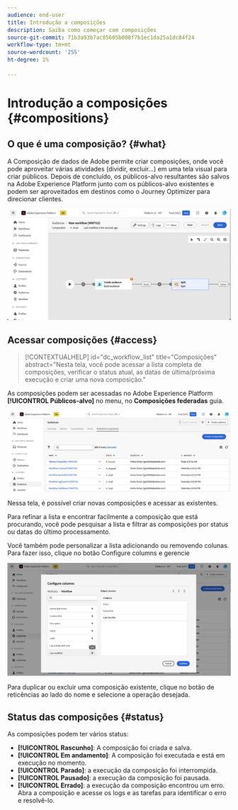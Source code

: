 ```yaml
---
audience: end-user
title: Introdução a composições
description: Saiba como começar com composições
source-git-commit: 71b3a93b7ac85605b008f7b1ec1da25a1dc84f24
workflow-type: tm+mt
source-wordcount: '255'
ht-degree: 1%

---
```


# Introdução a composições {#compositions}

## O que é uma composição? {#what}

A Composição de dados de Adobe permite criar composições, onde você pode aproveitar várias atividades (dividir, excluir...) em uma tela visual para criar públicos. Depois de concluído, os públicos-alvo resultantes são salvos na Adobe Experience Platform junto com os públicos-alvo existentes e podem ser aproveitados em destinos como o Journey Optimizer para direcionar clientes.

![](assets/composition-example.png)

## Acessar composições {#access}

>[!CONTEXTUALHELP]
>id="dc_workflow_list"
>title="Composições"
>abstract="Nesta tela, você pode acessar a lista completa de composições, verificar o status atual, as datas de última/próxima execução e criar uma nova composição."

As composições podem ser acessadas no Adobe Experience Platform **[!UICONTROL Públicos-alvo]** no menu, no **Composições federadas** guia.

![](assets/compositions-list.png)

Nessa tela, é possível criar novas composições e acessar as existentes.

Para refinar a lista e encontrar facilmente a composição que está procurando, você pode pesquisar a lista e filtrar as composições por status ou datas do último processamento.

Você também pode personalizar a lista adicionando ou removendo colunas. Para fazer isso, clique no botão Configure columns e gerencie

![](assets/compositions-columns.png)

Para duplicar ou excluir uma composição existente, clique no botão de reticências ao lado do nome e selecione a operação desejada.

## Status das composições {#status}

As composições podem ter vários status:

* **[!UICONTROL Rascunho]**: A composição foi criada e salva.
* **[!UICONTROL Em andamento]**: A composição foi executada e está em execução no momento.
* **[!UICONTROL Parado]**: a execução da composição foi interrompida.
* **[!UICONTROL Pausado]**: a execução da composição foi pausada.
* **[!UICONTROL Errado]**: a execução da composição encontrou um erro. Abra a composição e acesse os logs e as tarefas para identificar o erro e resolvê-lo.
